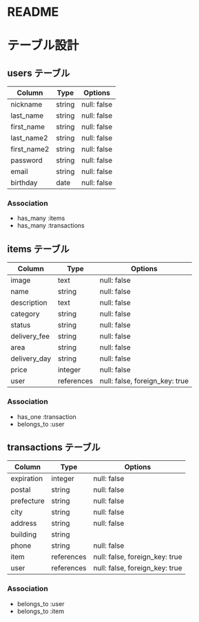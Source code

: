 # README

# テーブル設計

## users テーブル

| Column      | Type   | Options     |
| ----------- | ------ | ----------- |
| nickname    | string | null: false |
| last_name   | string | null: false |
| first_name  | string | null: false |
| last_name2  | string | null: false |
| first_name2 | string | null: false |
| password    | string | null: false |
| email       | string | null: false |
| birthday    | date   | null: false |


### Association
- has_many :items
- has_many :transactions

## items テーブル

| Column       | Type       | Options     |
| ------------ | ---------- | ----------- |
| image        | text       | null: false |
| name         | string     | null: false |
| description  | text       | null: false |
| category     | string     | null: false |
| status       | string     | null: false |
| delivery_fee | string     | null: false |
| area         | string     | null: false |
| delivery_day | string     | null: false |
| price        | integer    | null: false |
| user         | references | null: false, foreign_key: true |

### Association
- has_one :transaction
- belongs_to :user

## transactions テーブル

| Column     | Type       | Options     |
| ---------- | -------    | ----------- |
| expiration | integer    | null: false |
| postal     | string     | null: false |
| prefecture | string     | null: false |
| city       | string     | null: false |
| address    | string     | null: false |
| building   | string     |             |
| phone      | string     | null: false |
| item       | references | null: false, foreign_key: true |
| user       | references | null: false, foreign_key: true |

### Association
- belongs_to :user
- belongs_to :item